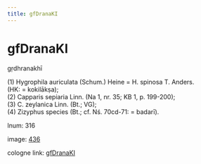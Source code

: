 ```yaml
---
title: gfDranaKI
---
```


# gfDranaKI

gṛdhranakhī  <div n="P" />(1) Hygrophila auriculata (Schum.) Heine = H. spinosa T. Anders. <div n="lb" />(HK: = kokilākṣa); <div n="P" />(2) Capparis sepiaria Linn. (Na 1, nr. 35; KB 1, p. 199-200); <div n="P" />(3) C. zeylanica Linn. (Bt.; VG); <div n="P" />(4) Zizyphus species (Bt.; cf. Nś. 70cd-71: = badarī).

lnum: 316

image: [436](https://www.sanskrit-lexicon.uni-koeln.de/scans/csl-apidev/servepdf.php?dict=snp&page=436)

cologne link: [gfDranaKI](https://sanskrit-lexicon.uni-koeln.de/scans/csl-apidev/getword.php?dict=snp&key=gfDranaKI)

